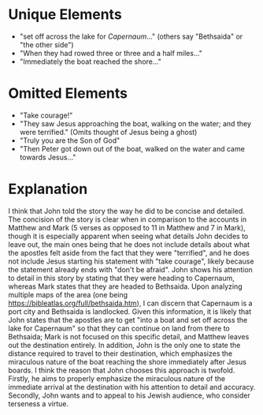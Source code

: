 # Unique Elements

- "set off across the lake for *Capernaum*..." (others say "Bethsaida" or "the other side")
- "When they had rowed three or three and a half miles..."
- "Immediately the boat reached the shore..."

# Omitted Elements

- "Take courage!"
- "They saw Jesus approaching the boat, walking on the water; and they were terrified." (Omits thought of Jesus being a ghost)
- "Truly you are the Son of God"
- "Then Peter got down out of the boat, walked on the water and came towards Jesus..."

# Explanation

I think that John told the story the way he did to be concise and detailed. The concision of the story is clear when in comparison to the accounts in Matthew and Mark (5 verses as opposed to 11 in Matthew and 7 in Mark), though it is especially apparent when seeing what details John decides to leave out, the main ones being that he does not include details about what the apostles felt aside from the fact that they were "terrified", and he does not include Jesus starting his statement with "take courage", likely because the statement already ends with "don't be afraid". John shows his attention to detail in this story by stating that they were heading to Capernaum, whereas Mark states that they are headed to Bethsaida. Upon analyzing multiple maps of the area (one being https://bibleatlas.org/full/bethsaida.htm), I can discern that Capernaum is a port city and Bethsaida is landlocked. Given this information, it is likely that John states that the apostles are to get "into a boat and set off across the lake for Capernaum" so that they can continue on land from there to Bethsaida; Mark is not focused on this specific detail, and Matthew leaves out the destination entirely. In addition, John is the only one to state the distance required to travel to their destination, which emphasizes the miraculous nature of the boat reaching the shore immediately after Jesus boards. I think the reason that John chooses this approach is twofold. Firstly, he aims to properly emphasize the miraculous nature of the immediate arrival at the destination with his attention to detail and accuracy. Secondly, John wants and to appeal to his Jewish audience, who consider terseness a virtue.